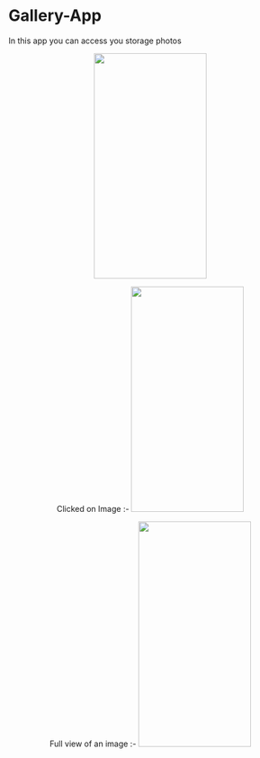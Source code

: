 # Gallery-App
In this app you can access you storage photos  
<p align="center">
  <img src="https://user-images.githubusercontent.com/98186477/182402818-561624b0-2572-419f-97eb-ea7983546000.jpg" width="200" height="400"   />
</p>
<p align="center">
  Clicked on Image :-

  <img src="https://user-images.githubusercontent.com/98186477/182402840-1cdb9119-479e-423a-943c-f3f2335ac34a.jpg" width="200" height="400"   />
</p>
<p align="center">
  Full view of an image :-

  <img src="https://user-images.githubusercontent.com/98186477/182403044-5abdf40a-84a3-4a90-bca1-2f5f52d705b3.jpg" width="200" height="400"   />
</p>

